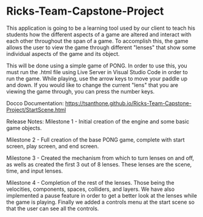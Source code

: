 # Ricks-Team-Capstone-Project
This application is going to be a learning tool used by our client to teach his students how the different aspects of a game are altered and interact with 
each other throughout the span of a game. To accomplish this, the game allows the user to view the game through different "lenses" that show some individual aspects of the game and its object.

This will be done using a simple game of PONG. In order to use this, you must run the .html file using Live Server in Visual Studio Code in order to run the game. While playing, use the arrow keys to move your paddle up and down. If you would like to change the current "lens" that you are viewing the game through, you can press the number keys.

Docco Documentation: https://tsanthone.github.io/Ricks-Team-Capstone-Project/StartScene.html

Release Notes:
Milestone 1 - Initial creation of the engine and some basic game objects.

Milestone 2 - Full creation of the base PONG game, complete with start screen, play screen, and end screen.

Milestone 3 - Created the mechanism from which to turn lenses on and off, as wells as created the first 3 out of 8 lenses.
              These lenses are the scene, time, and input lenses.

Milestone 4 - Completion of the rest of the lenses. Those being the velocities, components, spaces, colliders, and layers.
              We have also implemented a pause feature in order to get a better look at the lenses while the game is playing.
              Finally we added a controls menu at the start scene so that the user can see all the controls.